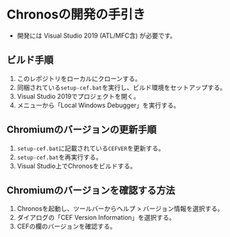 Chronosの開発の手引き
=====================

 * 開発には Visual Studio 2019 (ATL/MFC含) が必要です。

## ビルド手順

 1. このレポジトリをローカルにクローンする。
 2. 同梱されている`setup-cef.bat`を実行し、ビルド環境をセットアップする。
 3. Visual Studio 2019でプロジェクトを開く。
 4. メニューから「Local Windows Debugger」を実行する。

## Chromiumのバージョンの更新手順

 1. `setup-cef.bat`に記載されている`CEFVER`を更新する。
 2. `setup-cef.bat`を再実行する。
 3. Visual Studio上でChronosをビルドする。

## Chromiumのバージョンを確認する方法

 1. Chronosを起動し、ツールバーからヘルプ > バージョン情報を選択する。
 2. ダイアログの「CEF Version Information」を選択する。
 3. CEFの欄のバージョンを確認する。
